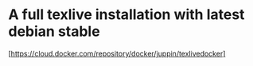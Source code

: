 # A full texlive installation with latest debian stable

[https://cloud.docker.com/repository/docker/juppin/texlivedocker]
